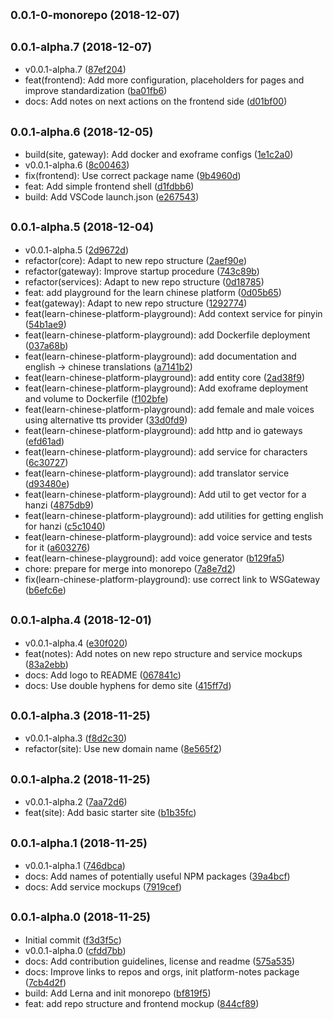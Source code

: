 ## <small>0.0.1-0-monorepo (2018-12-07)</small>




## <small>0.0.1-alpha.7 (2018-12-07)</small>

* v0.0.1-alpha.7 ([87ef204](https://gitlab.com/pojntfx/learn-chinese-platform/commit/87ef204))
* feat(frontend): Add more configuration, placeholders for pages and improve standardization ([ba01fb6](https://gitlab.com/pojntfx/learn-chinese-platform/commit/ba01fb6))
* docs: Add notes on next actions on the frontend side ([d01bf00](https://gitlab.com/pojntfx/learn-chinese-platform/commit/d01bf00))



## <small>0.0.1-alpha.6 (2018-12-05)</small>

* build(site, gateway): Add docker and exoframe configs ([1e1c2a0](https://gitlab.com/pojntfx/learn-chinese-platform/commit/1e1c2a0))
* v0.0.1-alpha.6 ([8c00463](https://gitlab.com/pojntfx/learn-chinese-platform/commit/8c00463))
* fix(frontend): Use correct package name ([9b4960d](https://gitlab.com/pojntfx/learn-chinese-platform/commit/9b4960d))
* feat: Add simple frontend shell ([d1fdbb6](https://gitlab.com/pojntfx/learn-chinese-platform/commit/d1fdbb6))
* build: Add VSCode launch.json ([e267543](https://gitlab.com/pojntfx/learn-chinese-platform/commit/e267543))



## <small>0.0.1-alpha.5 (2018-12-04)</small>

* v0.0.1-alpha.5 ([2d9672d](https://gitlab.com/pojntfx/learn-chinese-platform/commit/2d9672d))
* refactor(core): Adapt to new repo structure ([2aef90e](https://gitlab.com/pojntfx/learn-chinese-platform/commit/2aef90e))
* refactor(gateway): Improve startup procedure ([743c89b](https://gitlab.com/pojntfx/learn-chinese-platform/commit/743c89b))
* refactor(services): Adapt to new repo structure ([0d18785](https://gitlab.com/pojntfx/learn-chinese-platform/commit/0d18785))
* feat: add playground for the learn chinese platform ([0d05b65](https://gitlab.com/pojntfx/learn-chinese-platform/commit/0d05b65))
* feat(gateway): Adapt to new repo structure ([1292774](https://gitlab.com/pojntfx/learn-chinese-platform/commit/1292774))
* feat(learn-chinese-platform-playground): Add context service for pinyin ([54b1ae9](https://gitlab.com/pojntfx/learn-chinese-platform/commit/54b1ae9))
* feat(learn-chinese-platform-playground): add Dockerfile deployment ([037a68b](https://gitlab.com/pojntfx/learn-chinese-platform/commit/037a68b))
* feat(learn-chinese-platform-playground): add documentation and english -> chinese translations ([a7141b2](https://gitlab.com/pojntfx/learn-chinese-platform/commit/a7141b2))
* feat(learn-chinese-platform-playground): add entity core ([2ad38f9](https://gitlab.com/pojntfx/learn-chinese-platform/commit/2ad38f9))
* feat(learn-chinese-platform-playground): Add exoframe deployment and volume to Dockerfile ([f102bfe](https://gitlab.com/pojntfx/learn-chinese-platform/commit/f102bfe))
* feat(learn-chinese-platform-playground): add female and male voices using alternative tts provider ([33d0fd9](https://gitlab.com/pojntfx/learn-chinese-platform/commit/33d0fd9))
* feat(learn-chinese-platform-playground): add http and io gateways ([efd61ad](https://gitlab.com/pojntfx/learn-chinese-platform/commit/efd61ad))
* feat(learn-chinese-platform-playground): add service for characters ([6c30727](https://gitlab.com/pojntfx/learn-chinese-platform/commit/6c30727))
* feat(learn-chinese-platform-playground): add translator service ([d93480e](https://gitlab.com/pojntfx/learn-chinese-platform/commit/d93480e))
* feat(learn-chinese-platform-playground): Add util to get vector for a hanzi ([4875db9](https://gitlab.com/pojntfx/learn-chinese-platform/commit/4875db9))
* feat(learn-chinese-platform-playground): add utilities for getting english for hanzi ([c5c1040](https://gitlab.com/pojntfx/learn-chinese-platform/commit/c5c1040))
* feat(learn-chinese-platform-playground): add voice service and tests for it ([a603276](https://gitlab.com/pojntfx/learn-chinese-platform/commit/a603276))
* feat(learn-chinese-playground): add voice generator ([b129fa5](https://gitlab.com/pojntfx/learn-chinese-platform/commit/b129fa5))
* chore: prepare for merge into monorepo ([7a8e7d2](https://gitlab.com/pojntfx/learn-chinese-platform/commit/7a8e7d2))
* fix(learn-chinese-platform-playground): use correct link to WSGateway ([b6efc6e](https://gitlab.com/pojntfx/learn-chinese-platform/commit/b6efc6e))



## <small>0.0.1-alpha.4 (2018-12-01)</small>

* v0.0.1-alpha.4 ([e30f020](https://gitlab.com/pojntfx/learn-chinese-platform/commit/e30f020))
* feat(notes): Add notes on new repo structure and service mockups ([83a2ebb](https://gitlab.com/pojntfx/learn-chinese-platform/commit/83a2ebb))
* docs: Add logo to README ([067841c](https://gitlab.com/pojntfx/learn-chinese-platform/commit/067841c))
* docs: Use double hyphens for demo site ([415ff7d](https://gitlab.com/pojntfx/learn-chinese-platform/commit/415ff7d))



## <small>0.0.1-alpha.3 (2018-11-25)</small>

* v0.0.1-alpha.3 ([f8d2c30](https://gitlab.com/pojntfx/learn-chinese-platform/commit/f8d2c30))
* refactor(site): Use new domain name ([8e565f2](https://gitlab.com/pojntfx/learn-chinese-platform/commit/8e565f2))



## <small>0.0.1-alpha.2 (2018-11-25)</small>

* v0.0.1-alpha.2 ([7aa72d6](https://gitlab.com/pojntfx/learn-chinese-platform/commit/7aa72d6))
* feat(site): Add basic starter site ([b1b35fc](https://gitlab.com/pojntfx/learn-chinese-platform/commit/b1b35fc))



## <small>0.0.1-alpha.1 (2018-11-25)</small>

* v0.0.1-alpha.1 ([746dbca](https://gitlab.com/pojntfx/learn-chinese-platform/commit/746dbca))
* docs: Add names of potentially useful NPM packages ([39a4bcf](https://gitlab.com/pojntfx/learn-chinese-platform/commit/39a4bcf))
* docs: Add service mockups ([7919cef](https://gitlab.com/pojntfx/learn-chinese-platform/commit/7919cef))



## <small>0.0.1-alpha.0 (2018-11-25)</small>

* Initial commit ([f3d3f5c](https://gitlab.com/pojntfx/learn-chinese-platform/commit/f3d3f5c))
* v0.0.1-alpha.0 ([cfdd7bb](https://gitlab.com/pojntfx/learn-chinese-platform/commit/cfdd7bb))
* docs: Add contribution guidelines, license and readme ([575a535](https://gitlab.com/pojntfx/learn-chinese-platform/commit/575a535))
* docs: Improve links to repos and orgs, init platform-notes package ([7cb4d2f](https://gitlab.com/pojntfx/learn-chinese-platform/commit/7cb4d2f))
* build: Add Lerna and init monorepo ([bf819f5](https://gitlab.com/pojntfx/learn-chinese-platform/commit/bf819f5))
* feat: add repo structure and frontend mockup ([844cf89](https://gitlab.com/pojntfx/learn-chinese-platform/commit/844cf89))



